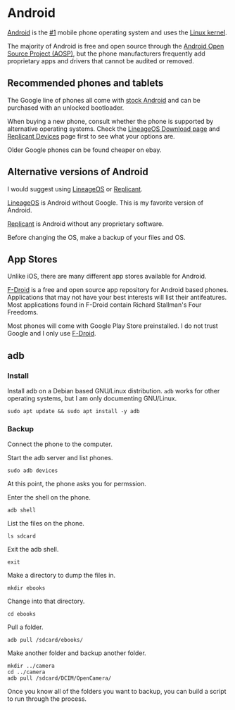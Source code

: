 # Android

[Android](https://www.android.com/) is the
[#1](https://en.wikipedia.org/wiki/Usage_share_of_operating_systems#Mobile_devices)
mobile phone operating system and uses the
[Linux kernel](https://www.kernel.org/).

The majority of Android is free and open source through the
[Android Open Source Project (AOSP)](https://source.android.com/), but the phone
manufacturers frequently add proprietary apps and drivers that cannot be audited
or removed.

## Recommended phones and tablets

The Google line of phones all come with
[stock Android](https://developers.google.com/android/images) and can be
purchased with an unlocked bootloader.

When buying a new phone, consult whether the phone is supported by alternative
operating systems.  Check the
[LineageOS Download page](https://download.lineageos.org/) and
[Replicant Devices](https://www.replicant.us/supported-devices.php) page first
to see what your options are.

Older Google phones can be found cheaper on ebay.

## Alternative versions of Android

I would suggest using [LineageOS](https://lineageos.org/) or
[Replicant](https://www.replicant.us/).

[LineageOS](https://lineageos.org/) is Android without Google.  This is my
favorite version of Android.

[Replicant](https://www.replicant.us/) is Android without any proprietary
software.

Before changing the OS, make a backup of your files and OS.

## App Stores

Unlike iOS, there are many different app stores available for Android.

[F-Droid](https://f-droid.org/en/) is a free and open source app repository for
Android based phones.  Applications that may not have your best interests will
list their antifeatures.  Most applications found in F-Droid contain Richard
Stallman's Four Freedoms.

Most phones will come with Google Play Store preinstalled.  I do not trust
Google and I only use [F-Droid](https://f-droid.org/en/).

## adb

### Install

Install adb on a Debian based GNU/Linux distribution.  `adb` works for other
operating systems, but I am only documenting GNU/Linux.

```
sudo apt update && sudo apt install -y adb
```

### Backup

Connect the phone to the computer.

Start the adb server and list phones.

```
sudo adb devices
```

At this point, the phone asks you for permssion.

Enter the shell on the phone.

```
adb shell
```

List the files on the phone.

```
ls sdcard
```

Exit the adb shell.

```
exit
```

Make a directory to dump the files in.

```
mkdir ebooks
```

Change into that directory.

```
cd ebooks
```

Pull a folder.

```
adb pull /sdcard/ebooks/
```

Make another folder and backup another folder.

```
mkdir ../camera
cd ../camera
adb pull /sdcard/DCIM/OpenCamera/
```

Once you know all of the folders you want to backup, you can build a script to
run through the process.
